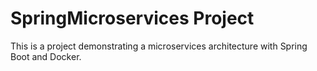 # SpringMicroservices Project

This is a project demonstrating a microservices architecture with Spring Boot and Docker.
